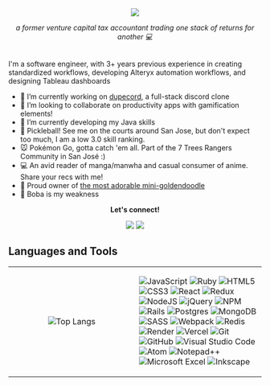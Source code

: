 <!--
**cubeydice/cubeydice** is a ✨ _special_ ✨ repository because its `README.md` (this file) appears on your GitHub profile.
-->
<div align="center"><img src="https://i.imgur.com/JRcVv39.png" align=center></div>

*<div align="center">a former venture capital tax accountant trading one stack of returns for another 💻</div>* 
<br/>

I'm a software engineer, with 3+ years previous experience in creating standardized workflows, developing Alteryx automation workflows, and designing Tableau dashboards
- 🔭 I’m currently working on [dupecord](https://github.com/cubeydice/dupecord), a full-stack discord clone
- 👯 I’m looking to collaborate on productivity apps with gamification elements!
- 🌱 I’m currently developing my Java skills
- 🏏 Pickleball! See me on the courts around San Jose, but don't expect too much, I am a low 3.0 skill ranking.
- 🐭 Pokémon Go, gotta catch 'em all. Part of the 7 Trees Rangers Community in San José :)
- 💻 An avid reader of manga/manwha and casual consumer of anime. Share your recs with me!
- 🐶 Proud owner of [the most adorable mini-goldendoodle](https://www.instagram.com/benni_the_donut/)
- 🍵 Boba is my weakness
<div align="center">

<div align="center"><b>Let's connect!</b></div>

  [<img src="https://img.shields.io/badge/Gmail-D14836?style=for-the-badge&logo=gmail&logoColor=white">](mailto:cubeydice@gmail.com) [<img src="https://img.shields.io/badge/linkedin-%230077B5.svg?style=for-the-badge&logo=linkedin&logoColor=white">](https://www.linkedin.com/in/queen-belle-d-118b7859/)

</div>

## Languages and Tools
<table><tr><td valign="center" width="50%" align="center">

![Top Langs](https://github-readme-stats-ecru-beta-63.vercel.app/api/top-langs/?username=cubeydice&theme=transparent&layout=compact&exclude_repo=github-readme-stats,cubeydice.github.io,W3D5,W4D1,W4D2,W4D4,W5D2,W5D3,W5D4,W5D5,W6D2,W6D3,W6D5,W7D2,W7D3,W7D4,W7D5,W8D2,W11D4)

</td><td valign="top" width="50%">

![JavaScript](https://img.shields.io/badge/javascript-%23323330.svg?style=for-the-badge&logo=javascript&logoColor=%23F7DF1E)
![Ruby](https://img.shields.io/badge/ruby-%23CC342D.svg?style=for-the-badge&logo=ruby&logoColor=white)
![HTML5](https://img.shields.io/badge/html5-%23E34F26.svg?style=for-the-badge&logo=html5&logoColor=white)
![CSS3](https://img.shields.io/badge/css3-%231572B6.svg?style=for-the-badge&logo=css3&logoColor=white)
![React](https://img.shields.io/badge/react-%2320232a.svg?style=for-the-badge&logo=react&logoColor=%2361DAFB)
![Redux](https://img.shields.io/badge/redux-%23593d88.svg?style=for-the-badge&logo=redux&logoColor=white)
![NodeJS](https://img.shields.io/badge/node.js-6DA55F?style=for-the-badge&logo=node.js&logoColor=white)
![jQuery](https://img.shields.io/badge/jquery-%230769AD.svg?style=for-the-badge&logo=jquery&logoColor=white)
![NPM](https://img.shields.io/badge/NPM-%23CB3837.svg?style=for-the-badge&logo=npm&logoColor=white)
![Rails](https://img.shields.io/badge/rails-%23CC0000.svg?style=for-the-badge&logo=ruby-on-rails&logoColor=white)
![Postgres](https://img.shields.io/badge/postgres-%23316192.svg?style=for-the-badge&logo=postgresql&logoColor=white)
![MongoDB](https://img.shields.io/badge/MongoDB-%234ea94b.svg?style=for-the-badge&logo=mongodb&logoColor=white)
![SASS](https://img.shields.io/badge/SASS-hotpink.svg?style=for-the-badge&logo=SASS&logoColor=white)
![Webpack](https://img.shields.io/badge/webpack-%238DD6F9.svg?style=for-the-badge&logo=webpack&logoColor=black)
![Redis](https://img.shields.io/badge/redis-%23DD0031.svg?style=for-the-badge&logo=redis&logoColor=white)
![Render](https://img.shields.io/badge/Render-%46E3B7.svg?style=for-the-badge&logo=render&logoColor=white)
![Vercel](https://img.shields.io/badge/vercel-%23000000.svg?style=for-the-badge&logo=vercel&logoColor=white)
![Git](https://img.shields.io/badge/git-%23F05033.svg?style=for-the-badge&logo=git&logoColor=white)
![GitHub](https://img.shields.io/badge/github-%23121011.svg?style=for-the-badge&logo=github&logoColor=white)
![Visual Studio Code](https://img.shields.io/badge/Visual%20Studio%20Code-0078d7.svg?style=for-the-badge&logo=visual-studio-code&logoColor=white)
![Atom](https://img.shields.io/badge/Atom-%2366595C.svg?style=for-the-badge&logo=atom&logoColor=white)
![Notepad++](https://img.shields.io/badge/Notepad++-90E59A.svg?style=for-the-badge&logo=notepad%2b%2b&logoColor=black)
![Microsoft Excel](https://img.shields.io/badge/Microsoft_Excel-217346?style=for-the-badge&logo=microsoft-excel&logoColor=white)
![Inkscape](https://img.shields.io/badge/Inkscape-e0e0e0?style=for-the-badge&logo=inkscape&logoColor=080A13)
</td></tr></table>  


